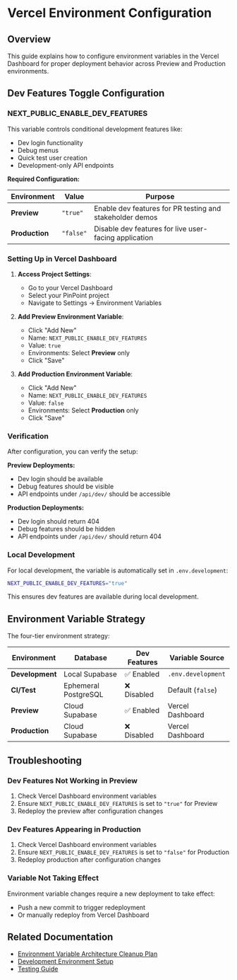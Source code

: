 # Vercel Environment Configuration

## Overview

This guide explains how to configure environment variables in the Vercel Dashboard for proper deployment behavior across Preview and Production environments.

## Dev Features Toggle Configuration

### NEXT_PUBLIC_ENABLE_DEV_FEATURES

This variable controls conditional development features like:

- Dev login functionality
- Debug menus
- Quick test user creation
- Development-only API endpoints

**Required Configuration:**

| Environment    | Value     | Purpose                                                  |
| -------------- | --------- | -------------------------------------------------------- |
| **Preview**    | `"true"`  | Enable dev features for PR testing and stakeholder demos |
| **Production** | `"false"` | Disable dev features for live user-facing application    |

### Setting Up in Vercel Dashboard

1. **Access Project Settings**:
   - Go to your Vercel Dashboard
   - Select your PinPoint project
   - Navigate to Settings → Environment Variables

2. **Add Preview Environment Variable**:
   - Click "Add New"
   - Name: `NEXT_PUBLIC_ENABLE_DEV_FEATURES`
   - Value: `true`
   - Environments: Select **Preview** only
   - Click "Save"

3. **Add Production Environment Variable**:
   - Click "Add New"
   - Name: `NEXT_PUBLIC_ENABLE_DEV_FEATURES`
   - Value: `false`
   - Environments: Select **Production** only
   - Click "Save"

### Verification

After configuration, you can verify the setup:

**Preview Deployments:**

- Dev login should be available
- Debug features should be visible
- API endpoints under `/api/dev/` should be accessible

**Production Deployments:**

- Dev login should return 404
- Debug features should be hidden
- API endpoints under `/api/dev/` should return 404

### Local Development

For local development, the variable is automatically set in `.env.development`:

```bash
NEXT_PUBLIC_ENABLE_DEV_FEATURES="true"
```

This ensures dev features are available during local development.

## Environment Variable Strategy

The four-tier environment strategy:

| Environment     | Database             | Dev Features | Variable Source    |
| --------------- | -------------------- | ------------ | ------------------ |
| **Development** | Local Supabase       | ✅ Enabled   | `.env.development` |
| **CI/Test**     | Ephemeral PostgreSQL | ❌ Disabled  | Default (`false`)  |
| **Preview**     | Cloud Supabase       | ✅ Enabled   | Vercel Dashboard   |
| **Production**  | Cloud Supabase       | ❌ Disabled  | Vercel Dashboard   |

## Troubleshooting

### Dev Features Not Working in Preview

1. Check Vercel Dashboard environment variables
2. Ensure `NEXT_PUBLIC_ENABLE_DEV_FEATURES` is set to `"true"` for Preview
3. Redeploy the preview after configuration changes

### Dev Features Appearing in Production

1. Check Vercel Dashboard environment variables
2. Ensure `NEXT_PUBLIC_ENABLE_DEV_FEATURES` is set to `"false"` for Production
3. Redeploy production after configuration changes

### Variable Not Taking Effect

Environment variable changes require a new deployment to take effect:

- Push a new commit to trigger redeployment
- Or manually redeploy from Vercel Dashboard

## Related Documentation

- [Environment Variable Architecture Cleanup Plan](../planning/environment-variable-architecture-cleanup.md)
- [Development Environment Setup](../developer-guides/development-setup.md)
- [Testing Guide](../testing/README.md)
